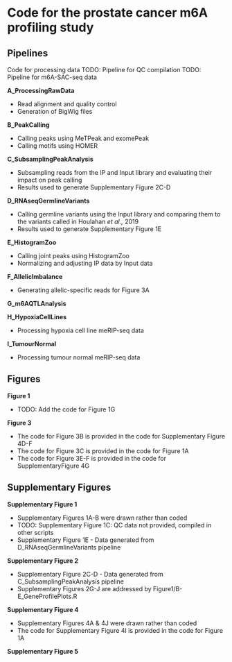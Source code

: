 # Code for the prostate cancer m6A profiling study

## Pipelines
Code for processing data
TODO: Pipeline for QC compilation
TODO: Pipeline for m6A-SAC-seq data

**A_ProcessingRawData**
* Read alignment and quality control
* Generation of BigWig files

**B_PeakCalling**
* Calling peaks using MeTPeak and exomePeak
* Calling motifs using HOMER

**C_SubsamplingPeakAnalysis**
* Subsampling reads from the IP and Input library and evaluating their impact on peak calling
* Results used to generate Supplementary Figure 2C-D

**D_RNAseqGermlineVariants**
* Calling germline variants using the Input library and comparing them to the variants called in Houlahan *et al.,* 2019
* Results used to generate Supplementary Figure 1E

**E_HistogramZoo**
* Calling joint peaks using HistogramZoo
* Normalizing and adjusting IP data by Input data

**F_AllelicImbalance**
* Generating allelic-specific reads for Figure 3A

**G_m6AQTLAnalysis**

**H_HypoxiaCellLines**
* Processing hypoxia cell line meRIP-seq data

**I_TumourNormal**
* Processing tumour normal meRIP-seq data


## Figures

**Figure 1**
* TODO: Add the code for Figure 1G

**Figure 3**
* The code for Figure 3B is provided in the code for Supplementary Figure 4D-F
* The code for Figure 3C is provided in the code for Figure 1A
* The code for Figure 3E-F is provided in the code for SupplementaryFigure 4G

## Supplementary Figures

**Supplementary Figure 1**
* Supplementary Figures 1A-B were drawn rather than coded
* TODO: Supplementary Figure 1C: QC data not provided, compiled in other scripts
* Supplementary Figure 1E - Data generated from D_RNAseqGermlineVariants pipeline

**Supplementary Figure 2**
* Supplementary Figure 2C-D - Data generated from C_SubsamplingPeakAnalysis pipeline
* Supplementary Figures 2G-J are addressed by Figure1/B-E_GeneProfilePlots.R

**Supplementary Figure 4**
* Supplementary Figures 4A & 4J were drawn rather than coded
* The code for Supplementary Figure 4I is provided in the code for Figure 1A

**Supplementary Figure 5**
